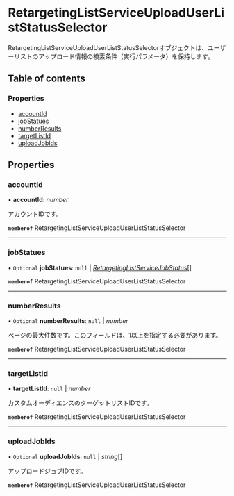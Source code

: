 # RetargetingListServiceUploadUserListStatusSelector


<div lang=\"ja\">RetargetingListServiceUploadUserListStatusSelectorオブジェクトは、ユーザーリストのアップロード情報の検索条件（実行パラメータ）を保持します。</div> 

## Table of contents

### Properties

- [accountId](retargetinglistserviceuploaduserliststatusselector.md#accountid)
- [jobStatues](retargetinglistserviceuploaduserliststatusselector.md#jobstatues)
- [numberResults](retargetinglistserviceuploaduserliststatusselector.md#numberresults)
- [targetListId](retargetinglistserviceuploaduserliststatusselector.md#targetlistid)
- [uploadJobIds](retargetinglistserviceuploaduserliststatusselector.md#uploadjobids)

## Properties

### accountId

• **accountId**: *number*

<div lang=\"ja\">アカウントIDです。</div> 

**`memberof`** RetargetingListServiceUploadUserListStatusSelector

___

### jobStatues

• `Optional` **jobStatues**: ``null`` \| [*RetargetingListServiceJobStatus*](./enums/retargetinglistservicejobstatus.md)[]

**`memberof`** RetargetingListServiceUploadUserListStatusSelector

___

### numberResults

• `Optional` **numberResults**: ``null`` \| *number*

<div lang=\"ja\">ページの最大件数です。このフィールドは、1以上を指定する必要があります。</div> 

**`memberof`** RetargetingListServiceUploadUserListStatusSelector

___

### targetListId

• **targetListId**: ``null`` \| *number*

<div lang=\"ja\">カスタムオーディエンスのターゲットリストIDです。</div> 

**`memberof`** RetargetingListServiceUploadUserListStatusSelector

___

### uploadJobIds

• `Optional` **uploadJobIds**: ``null`` \| *string*[]

<div lang=\"ja\">アップロードジョブIDです。</div> 

**`memberof`** RetargetingListServiceUploadUserListStatusSelector
